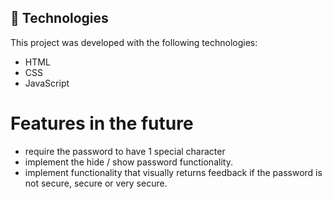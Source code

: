## 🚀 Technologies

This project was developed with the following technologies:

- HTML
- CSS
- JavaScript

# Features in the future
- require the password to have 1 special character
- implement the hide / show password functionality.
- implement functionality that visually returns feedback if the password is not secure, secure or very secure.
